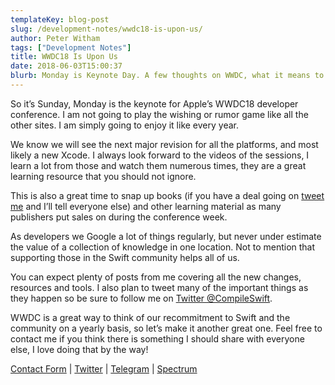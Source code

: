 ```yaml
---
templateKey: blog-post
slug: /development-notes/wwdc18-is-upon-us/
author: Peter Witham
tags: ["Development Notes"]
title: WWDC18 Is Upon Us
date: 2018-06-03T15:00:37
blurb: Monday is Keynote Day. A few thoughts on WWDC, what it means to me and how I make the most of it.
---
```


So it’s Sunday, Monday is the keynote for Apple’s WWDC18 developer conference. I am not going to play the wishing or rumor game like all the other sites. I am simply going to enjoy it like every year.

We know we will see the next major revision for all the platforms, and most likely a new Xcode. I always look forward to the videos of the sessions, I learn a lot from those and watch them numerous times, they are a great learning resource that you should not ignore.

This is also a great time to snap up books (if you have a deal going on [tweet me](https://www.twitter.com/CompileSwift) and I’ll tell everyone else) and other learning material as many publishers put sales on during the conference week.

As developers we Google a lot of things regularly, but never under estimate the value of a collection of knowledge in one location. Not to mention that supporting those in the Swift community helps all of us.

You can expect plenty of posts from me covering all the new changes, resources and tools. I also plan to tweet many of the important things as they happen so be sure to follow me on [Twitter @CompileSwift](https://twitter.com/compileswift).

WWDC is a great way to think of our recommitment to Swift and the community on a yearly basis, so let’s make it another great one. Feel free to contact me if you think there is something I should share with everyone else, I love doing that by the way!

[Contact Form](/contact) | [Twitter](https://www.twitter.com/CompileSwift) | [Telegram](http://t.me/compileswift) | [Spectrum](https://spectrum.chat/compileswift)
